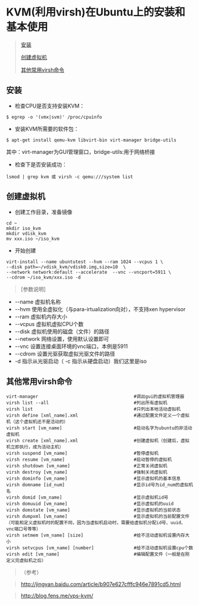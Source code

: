 # KVM(利用virsh)在Ubuntu上的安装和基本使用

> [安装](#安装)
> 
> [创建虚拟机](#创建虚拟机)
>
> [其他常用virsh命令](#其他常用virsh命令)

## 安装

* 检查CPU是否支持安装KVM：
```shell
$ egrep -o '(vmx|svm)' /proc/cpuinfo
```

* 安装KVM所需要的软件包：
```shell
$ apt-get install qemu-kvm libvirt-bin virt-manager bridge-utils
```
其中：virt-manager为GUI管理窗口，bridge-utils:用于网络桥接

* 检查下是否安装成功：
```shell
lsmod | grep kvm 或 virsh -c qemu:///system list
```

## 创建虚拟机

* 创建工作目录，准备镜像
~~~shell
cd ~
mkdir iso_kvm
mkdir vdisk_kvm
mv xxx.iso ~/iso_kvm
~~~

* 开始创建
~~~shell
virt-install --name ubuntutest --hvm --ram 1024 --vcpus 1 \
--disk path=~/vdisk_kvm/vdisk0.img,size=10  \
--network network:default --accelerate  --vnc --vncport=5911 \
--cdrom ~/iso_kvm/xxx.iso -d
~~~
>[参数说明]
* --name     虚拟机名称
* --hvm      使用全虚拟化（与para-irtualization向对），不支持xen hypervisor
* --ram      虚拟机内存大小
* --vcpus    虚拟机虚拟CPU个数
* --disk     虚拟机使用的磁盘（文件）的路径
* --network  网络设置，使用默认设置即可
* --vnc      设置连接桌面环境的vnc端口，本例是5911
* --cdrom    设置光驱获取虚拟光驱文件的路径 
* -d         指示从光驱启动（ -c 指示从硬盘启动）我们这里是iso

## 其他常用virsh命令

```shell
virt-manager                                    #调出gui的虚拟机管理器
virsh list --all                                #列出所有虚拟机
virsh list                                      #只列出本地活动虚拟机
virsh define [xml_name].xml                     #通过配置文件定义一个虚拟机（这个虚拟机还不是活动的）
virsh start [vm_name]                           #启动名字为ubuntu的非活动虚拟机
virsh create [xml_name].xml                     #创建虚拟机（创建后，虚拟机立即执行，成为活动主机）
virsh suspend [vm_name]                         #暂停虚拟机
virsh resume [vm_name]                          #启动暂停的虚拟机
virsh shutdown [vm_name]                        #正常关闭虚拟机
virsh destroy [vm_name]                         #强制关闭虚拟机
virsh dominfo [vm_name]                         #显示虚拟机的基本信息
virsh domname [id_num]                          #显示id号为id_num的虚拟机名
virsh domid [vm_name]                           #显示虚拟机id号
virsh domuuid [vm_name]                         #显示虚拟机的uuid
virsh domstate [vm_name]                        #显示虚拟机的当前状态
virsh dumpxml [vm_name]                         #显示虚拟机的当前配置文件（可能和定义虚拟机时的配置不同，因为当虚拟机启动时，需要给虚拟机分配id号、uuid、vnc端口号等等）
virsh setmem [vm_name] [size]                   #给不活动虚拟机设置内存大小
virsh setvcpus [vm_name] [number]               #给不活动虚拟机设置cpu个数
virsh edit [vm_name]                            #编辑配置文件（一般是在刚定义完虚拟机之后）
```

>（参考） 

> http://jingyan.baidu.com/article/b907e627cfffc946e7891cd5.html

> http://blog.fens.me/vps-kvm/

